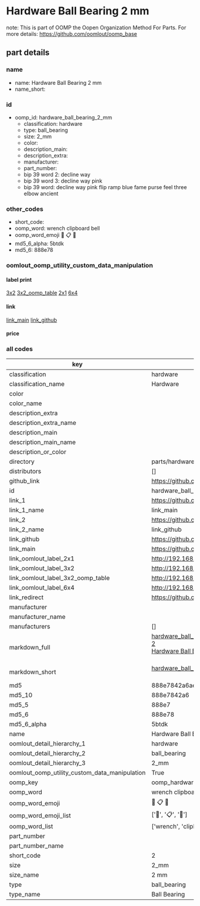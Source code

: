 # Hardware Ball Bearing 2 mm  

note: This is part of OOMP the Oopen Organization Method For Parts. For more details: https://github.com/oomlout/oomp_base

##  part details
  







### name
* name: Hardware Ball Bearing 2 mm
* name_short: 
### id
* oomp_id: hardware_ball_bearing_2_mm
  * classification: hardware
  * type: ball_bearing
  * size: 2_mm
  * color: 
  * description_main: 
  * description_extra: 
  * manufacturer: 
  * part_number: 
  * bip 39 word 2: decline way
  * bip 39 word 3: decline way pink
  * bip 39 word: decline way pink flip ramp blue fame purse feel three elbow ancient

### other_codes
* short_code: 
* oomp_word: wrench clipboard bell
* oomp_word_emoji :wrench: :clipboard: :bell:
* md5_6_alpha: 5btdk
* md5_6: 888e78






### oomlout_oomp_utility_custom_data_manipulation
#### label print
[3x2](http://192.168.1.245:1112/?label=oomp%205btdk)
[3x2_oomp_table](http://192.168.1.108:1112/?label=oomp%205btdk)
[2x1](http://192.168.1.242:1112/?label=oomp%205btdk)
[6x4](http://192.168.1.55:1112/?label=oomp%205btdk)    

#### link

[link_main](https://github.com/oomlout/oomlout_oomp_version_1_messy/tree/main/parts/hardware_ball_bearing_2_mm) [link_github](https://github.com/oomlout/oomlout_oomp_version_1_messy/tree/main/parts/hardware_ball_bearing_2_mm)                             

#### price







### all codes 
| key | value |  
| --- | --- |  
| classification | hardware |  
| classification_name | Hardware |  
| color |  |  
| color_name |  |  
| description_extra |  |  
| description_extra_name |  |  
| description_main |  |  
| description_main_name |  |  
| description_or_color |   |  
| directory | parts/hardware_ball_bearing_2_mm |  
| distributors | [] |  
| github_link | https://github.com/oomlout/oomlout_oomp_part_src/tree/main/parts/hardware_ball_bearing_2_mm |  
| id | hardware_ball_bearing_2_mm |  
| link_1 | https://github.com/oomlout/oomlout_oomp_version_1_messy/tree/main/parts/hardware_ball_bearing_2_mm |  
| link_1_name | link_main |  
| link_2 | https://github.com/oomlout/oomlout_oomp_version_1_messy/tree/main/parts/hardware_ball_bearing_2_mm |  
| link_2_name | link_github |  
| link_github | https://github.com/oomlout/oomlout_oomp_version_1_messy/tree/main/parts/hardware_ball_bearing_2_mm |  
| link_main | https://github.com/oomlout/oomlout_oomp_version_1_messy/tree/main/parts/hardware_ball_bearing_2_mm |  
| link_oomlout_label_2x1 | http://192.168.1.242:1112/?label=oomp%205btdk |  
| link_oomlout_label_3x2 | http://192.168.1.245:1112/?label=oomp%205btdk |  
| link_oomlout_label_3x2_oomp_table | http://192.168.1.108:1112/?label=oomp%205btdk |  
| link_oomlout_label_6x4 | http://192.168.1.55:1112/?label=oomp%205btdk |  
| link_redirect | https://github.com/oomlout/oomlout_oomp_version_1_messy/tree/main/parts/hardware_ball_bearing_2_mm |  
| manufacturer |  |  
| manufacturer_name |  |  
| manufacturers | [] |  
| markdown_full | [hardware_ball_bearing_2_mm](none)<br>[2](none)<br>[Hardware Ball Bearing 2 Mm](none)<br><br> |  
| markdown_short | [hardware_ball_bearing_2_mm](none)<br><br> |  
| md5 | 888e7842a6ae8a4c6158b5914a3e01c7 |  
| md5_10 | 888e7842a6 |  
| md5_5 | 888e7 |  
| md5_6 | 888e78 |  
| md5_6_alpha | 5btdk |  
| name | Hardware Ball Bearing 2 mm |  
| oomlout_detail_hierarchy_1 | hardware |  
| oomlout_detail_hierarchy_2 | ball_bearing |  
| oomlout_detail_hierarchy_3 | 2_mm |  
| oomlout_oomp_utility_custom_data_manipulation | True |  
| oomp_key | oomp_hardware_ball_bearing_2_mm |  
| oomp_word | wrench clipboard bell |  
| oomp_word_emoji | :wrench: :clipboard: :bell: |  
| oomp_word_emoji_list | [':wrench:', ':clipboard:', ':bell:'] |  
| oomp_word_list | ['wrench', 'clipboard', 'bell'] |  
| part_number |  |  
| part_number_name |  |  
| short_code | 2 |  
| size | 2_mm |  
| size_name | 2 mm |  
| type | ball_bearing |  
| type_name | Ball Bearing |  
